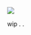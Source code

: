 ![](https://i.ebayimg.com/00/s/MTUwMFgxNTAw/z/O2wAAOSwKLtkrQL1/$_57.JPG?set_id=880000500F)

wip . .
